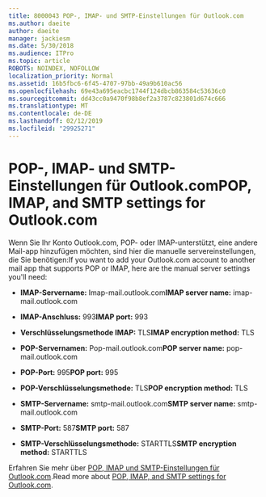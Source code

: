 ```yaml
---
title: 8000043 POP-, IMAP- und SMTP-Einstellungen für Outlook.com
ms.author: daeite
author: daeite
manager: jackiesm
ms.date: 5/30/2018
ms.audience: ITPro
ms.topic: article
ROBOTS: NOINDEX, NOFOLLOW
localization_priority: Normal
ms.assetid: 16b5fbc6-6f45-4707-97bb-49a9b610ac56
ms.openlocfilehash: 69e43a695eacbc1744f124dbcb863584c53636c0
ms.sourcegitcommit: dd43cc0a9470f98b8ef2a3787c823801d674c666
ms.translationtype: MT
ms.contentlocale: de-DE
ms.lasthandoff: 02/12/2019
ms.locfileid: "29925271"
---
```

# <a name="pop-imap-and-smtp-settings-for-outlookcom"></a><span data-ttu-id="09d88-102">POP-, IMAP- und SMTP-Einstellungen für Outlook.com</span><span class="sxs-lookup"><span data-stu-id="09d88-102">POP, IMAP, and SMTP settings for Outlook.com</span></span>

<span data-ttu-id="09d88-103">Wenn Sie Ihr Konto Outlook.com, POP- oder IMAP-unterstützt, eine andere Mail-app hinzufügen möchten, sind hier die manuelle servereinstellungen, die Sie benötigen:</span><span class="sxs-lookup"><span data-stu-id="09d88-103">If you want to add your Outlook.com account to another mail app that supports POP or IMAP, here are the manual server settings you'll need:</span></span>
  
- <span data-ttu-id="09d88-104">**IMAP-Servername:** Imap-mail.outlook.com</span><span class="sxs-lookup"><span data-stu-id="09d88-104">**IMAP server name:** imap-mail.outlook.com</span></span> 
    
- <span data-ttu-id="09d88-105">**IMAP-Anschluss:** 993</span><span class="sxs-lookup"><span data-stu-id="09d88-105">**IMAP port:** 993</span></span> 
    
- <span data-ttu-id="09d88-106">**Verschlüsselungsmethode IMAP:** TLS</span><span class="sxs-lookup"><span data-stu-id="09d88-106">**IMAP encryption method:** TLS</span></span> 
    
- <span data-ttu-id="09d88-107">**POP-Servernamen:** Pop-mail.outlook.com</span><span class="sxs-lookup"><span data-stu-id="09d88-107">**POP server name:** pop-mail.outlook.com</span></span> 
    
- <span data-ttu-id="09d88-108">**POP-Port:** 995</span><span class="sxs-lookup"><span data-stu-id="09d88-108">**POP port:** 995</span></span> 
    
- <span data-ttu-id="09d88-109">**POP-Verschlüsselungsmethode:** TLS</span><span class="sxs-lookup"><span data-stu-id="09d88-109">**POP encryption method:** TLS</span></span> 
    
- <span data-ttu-id="09d88-110">**SMTP-Servername:** smtp-mail.outlook.com</span><span class="sxs-lookup"><span data-stu-id="09d88-110">**SMTP server name:** smtp-mail.outlook.com</span></span> 
    
- <span data-ttu-id="09d88-111">**SMTP-Port:** 587</span><span class="sxs-lookup"><span data-stu-id="09d88-111">**SMTP port:** 587</span></span> 
    
- <span data-ttu-id="09d88-112">**SMTP-Verschlüsselungsmethode:** STARTTLS</span><span class="sxs-lookup"><span data-stu-id="09d88-112">**SMTP encryption method:** STARTTLS</span></span> 
    
<span data-ttu-id="09d88-113">Erfahren Sie mehr über [POP, IMAP und SMTP-Einstellungen für Outlook.com](https://go.microsoft.com/fwlink/p/?linkid=2001402&amp;clcid=0x409).</span><span class="sxs-lookup"><span data-stu-id="09d88-113">Read more about [POP, IMAP, and SMTP settings for Outlook.com](https://go.microsoft.com/fwlink/p/?linkid=2001402&amp;clcid=0x409).</span></span>
  


